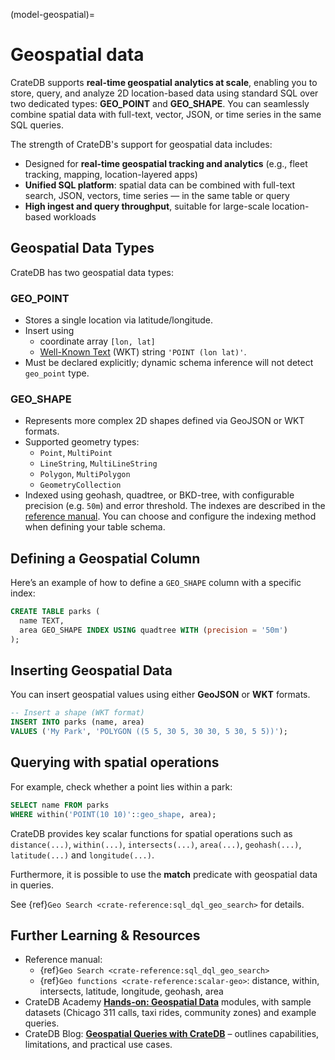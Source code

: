 (model-geospatial)=
# Geospatial data

CrateDB supports **real-time geospatial analytics at scale**, enabling you to
store, query, and analyze 2D location-based data using standard SQL over two
dedicated types: **GEO\_POINT** and **GEO\_SHAPE**. You can seamlessly combine
spatial data with full-text, vector, JSON, or time series in the same SQL
queries.

The strength of CrateDB's support for geospatial data includes:

* Designed for **real-time geospatial tracking and analytics** (e.g., fleet
  tracking, mapping, location-layered apps)
* **Unified SQL platform**: spatial data can be combined with full-text search,
  JSON, vectors, time series — in the same table or query
* **High ingest and query throughput**, suitable for large-scale location-based
  workloads

## Geospatial Data Types

CrateDB has two geospatial data types:

### GEO_POINT

* Stores a single location via latitude/longitude.
* Insert using
  * coordinate array `[lon, lat]`
  * [Well-Known Text](https://libgeos.org/specifications/wkt/) (WKT) string
    `'POINT (lon lat)'`.
* Must be declared explicitly; dynamic schema inference will not detect
  `geo_point` type.

### GEO_SHAPE

* Represents more complex 2D shapes defined via GeoJSON or WKT formats.
* Supported geometry types:
  * `Point`, `MultiPoint`
  * `LineString`, `MultiLineString`
  * `Polygon`, `MultiPolygon`
  * `GeometryCollection`
* Indexed using geohash, quadtree, or BKD-tree, with configurable precision
  (e.g. `50m`) and error threshold. The indexes are described in the [reference
  manual](https://cratedb.com/docs/crate/reference/en/latest/general/ddl/data-types.html#type-geo-shape-index).
  You can choose and configure the indexing method when defining your table
  schema.

## Defining a Geospatial Column

Here’s an example of how to define a `GEO_SHAPE` column with a specific index:

```sql
CREATE TABLE parks (
  name TEXT,
  area GEO_SHAPE INDEX USING quadtree WITH (precision = '50m')
);
```

## Inserting Geospatial Data

You can insert geospatial values using either **GeoJSON** or **WKT** formats.

```sql
-- Insert a shape (WKT format)
INSERT INTO parks (name, area)
VALUES ('My Park', 'POLYGON ((5 5, 30 5, 30 30, 5 30, 5 5))');
```

## Querying with spatial operations

For example, check whether a point lies within a park:

```sql
SELECT name FROM parks
WHERE within('POINT(10 10)'::geo_shape, area);
```

CrateDB provides key scalar functions for spatial operations such as `distance(...)`,
`within(...)`, `intersects(...)`, `area(...)`, `geohash(...)`, `latitude(...)` and `longitude(...)`.

Furthermore, it is possible to use the **match** predicate with geospatial data
in queries.

See {ref}`Geo Search <crate-reference:sql_dql_geo_search>` for details.

## Further Learning & Resources

* Reference manual:
  * {ref}`Geo Search <crate-reference:sql_dql_geo_search>`
  * {ref}`Geo functions <crate-reference:scalar-geo>`: distance, within,
    intersects, latitude, longitude, geohash, area
* CrateDB Academy [**Hands-on: Geospatial
  Data**](https://cratedb.com/academy/fundamentals/data-modelling-with-cratedb/hands-on-geospatial-data)
  modules, with sample datasets (Chicago 311 calls, taxi rides, community zones)
  and example queries.
* CrateDB Blog: [**Geospatial Queries with
  CrateDB**](https://cratedb.com/blog/geospatial-queries-with-crate-data) –
  outlines capabilities, limitations, and practical use cases.
